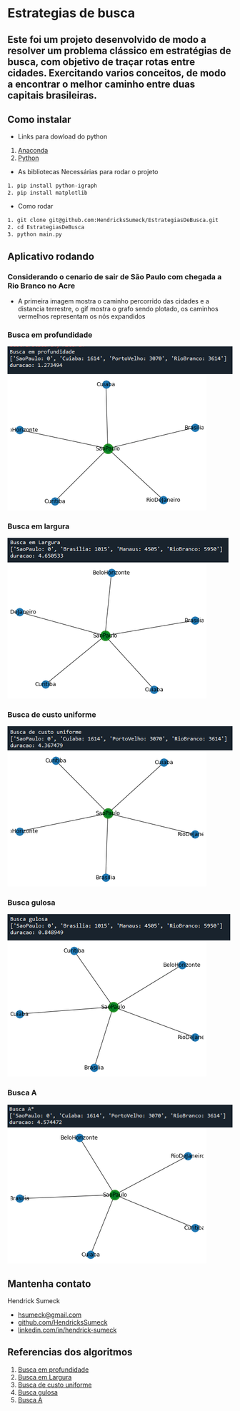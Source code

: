 # Estrategias de busca


## Este foi um projeto desenvolvido de modo a resolver um problema clássico em estratégias de busca, com objetivo de traçar rotas entre cidades. Exercitando varios conceitos, de modo a encontrar o melhor caminho entre duas capitais brasileiras.


## Como instalar

* Links para dowload do python
1. [Anaconda](https://www.python.org/downloads/)
2. [Python](https://www.anaconda.com/products/individual)

* As bibliotecas Necessárias para rodar o projeto

```
1. pip install python-igraph
2. pip install matplotlib
```

* Como rodar

```
1. git clone git@github.com:HendricksSumeck/EstrategiasDeBusca.git
2. cd EstrategiasDeBusca
3. python main.py
```


## Aplicativo rodando
### Considerando o cenario de sair de São Paulo com chegada a Rio Branco no Acre

* A primeira imagem mostra o caminho percorrido das cidades e a distancia terrestre, o gif mostra o grafo sendo plotado, os caminhos vermelhos representam os nós expandidos

### **Busca em profundidade**
![](img/Buscaemprofundidade.png)
![](img/Buscaemprofundidade.gif)
### **Busca em largura**
![](img/Buscaemlargura.png)
![](img/Buscaemlargura.gif)
### **Busca de custo uniforme**
![](img/Buscadecustouniforme.png)
![](img/Buscadecustouniforme.gif)
### **Busca gulosa**
![](img/Buscagulosa.png)
![](img/Buscagulosa.gif)
### **Busca A**
![](img/BuscaA.png)
![](img/BuscaA.gif)


## Mantenha contato

Hendrick Sumeck
* [hsumeck@gmail.com](mailto:hsumeck@gmail.com)
* [github.com/HendricksSumeck](http://github.com/HendricksSumeck)
* [linkedin.com/in/hendrick-sumeck](https://www.linkedin.com/in/hendrick-sumeck-45a41918a/)


## Referencias dos algoritmos
1. [Busca em profundidade](https://www.annytab.com/depth-first-search-algorithm-in-python/)
2. [Busca em Largura](https://www.annytab.com/breadth-first-search-algorithm-in-python/)
3. [Busca de custo uniforme](https://www.annytab.com/dijkstras-search-algorithm-in-python/)
4. [Busca gulosa](https://www.annytab.com/best-first-search-algorithm-in-python/)
5. [Busca A](https://www.annytab.com/a-star-search-algorithm-in-python/)
